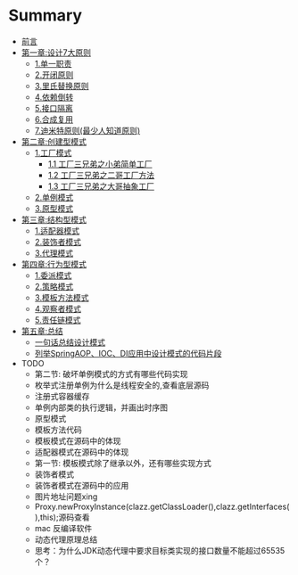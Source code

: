 # Summary

* [前言](README.md)
* [第一章:设计7大原则](summary/specification/README.md)
    * [1.单一职责](summary/specification/单一职责.md)
    * [2.开闭原则](summary/specification/开闭原则.md)
    * [3.里氏替换原则](summary/specification/里氏替换原则.md)
    * [4.依赖倒转](summary/specification/依赖倒转.md)
    * [5.接口隔离](summary/specification/接口隔离.md)
    * [6.合成复用](summary/specification/合成复用.md)
    * [7.迪米特原则(最少人知道原则)](summary/specification/迪米特原则.md)
* [第二章:创建型模式](summary/create/README.md)
    * [1.工厂模式](factory/README.md)
        * [1.1 工厂三兄弟之小弟简单工厂](factory/factory/简单工厂.md)
        * [1.2 工厂三兄弟之二哥工厂方法](factory/factory/工厂方法.md)
        * [1.3 工厂三兄弟之大哥抽象工厂](factory/factory/抽象工厂.md)
    * [2.单例模式](singleton/README.md)
    * [3.原型模式](prototype/README.md)
* [第三章:结构型模式](summary/structural/README.md)
    * [1.适配器模式](adapter/README.md)
    * [2.装饰者模式](decorator/README.md)
    * [3.代理模式](proxy/README.md)
* [第四章:行为型模式](summary/behavioral/README.md)
    * [1.委派模式](delegate/README.md)
    * [2.策略模式](strategy/README.md)
    * [3.模板方法模式](template/README.md)
    * [4.观察者模式](observer/README.md)
    * [5.责任链模式](chain/README.md)
* [第五章:总结](summary/final/README.md)
    * [一句话总结设计模式](summary/final/final.md)
    * [列举SpringAOP、IOC、DI应用中设计模式的代码片段](summary/final/spring.md)
* TODO
    * 第二节: 破坏单例模式的方式有哪些代码实现
    * 枚举式注册单例为什么是线程安全的,查看底层源码
    * 注册式容器缓存
    * 单例内部类的执行逻辑，并画出时序图
    * 原型模式
    * 模板方法代码
    * 模板模式在源码中的体现
    * 适配器模式在源码中的体现
    * 第一节: 模板模式除了继承以外，还有哪些实现方式
    * 装饰者模式
    * 装饰者模式在源码中的应用
    * 图片地址问题xing
    * Proxy.newProxyInstance(clazz.getClassLoader(),clazz.getInterfaces(),this);源码查看
    * mac 反编译软件
    * 动态代理原理总结
    * 思考：为什么JDK动态代理中要求目标类实现的接口数量不能超过65535个？
